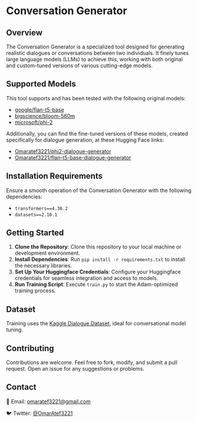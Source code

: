 # Conversation Generator

## Overview
The Conversation Generator is a specialized tool designed for generating realistic dialogues or conversations between two individuals. It finely tunes large language models (LLMs) to achieve this, working with both original and custom-tuned versions of various cutting-edge models.

## Supported Models
This tool supports and has been tested with the following original models:
- [google/flan-t5-base](https://huggingface.co/google/flan-t5-base)
- [bigscience/bloom-560m](https://huggingface.co/bigscience/bloom-560m)
- [microsoft/phi-2](https://huggingface.co/microsoft/phi-2)

Additionally, you can find the fine-tuned versions of these models, created specifically for dialogue generation, at these Hugging Face links:
- [Omaratef3221/phi2-dialogue-generator](https://huggingface.co/Omaratef3221/phi2-dialogue-generator)
- [Omaratef3221/flan-t5-base-dialogue-generator](https://huggingface.co/Omaratef3221/flan-t5-base-dialogue-generator)

## Installation Requirements
Ensure a smooth operation of the Conversation Generator with the following dependencies:
- `transformers==4.36.2`
- `datasets==2.10.1`

## Getting Started
1. **Clone the Repository**: Clone this repository to your local machine or development environment.
2. **Install Dependencies**: Run `pip install -r requirements.txt` to install the necessary libraries.
3. **Set Up Your Huggingface Credentials**: Configure your Huggingface credentials for seamless integration and access to models.
4. **Run Training Script**: Execute `train.py` to start the Adam-optimized training process.

## Dataset
Training uses the [Kaggle Dialogue Dataset](https://www.kaggle.com/datasets/sukalp1899/dialog-summarization), ideal for conversational model tuning.

## Contributing
Contributions are welcome. Feel free to fork, modify, and submit a pull request. Open an issue for any suggestions or problems.

## Contact
📧 Email: [omaratef3221@gmail.com](mailto:omaratef3221@gmail.com)

🐦 Twitter: [@OmarAtef3221](https://twitter.com/OmarAtef3221)
